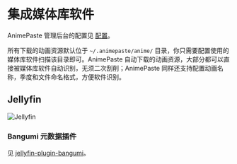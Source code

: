 # 集成媒体库软件

AnimePaste 管理后台的配置见 [配置](/admin/)。

所有下载的动画资源默认位于 `~/.animepaste/anime/` 目录，你只需要配置使用的媒体库软件扫描该目录即可。AnimePaste 自动下载的动画资源，大部分都可以直接被媒体库软件自动识别，无须二次刮削；AnimePaste 同样还支持配置动画名称，季度和文件命名格式，方便软件识别。

## Jellyfin

![Jellyfin](/Jellyfin.jpeg)

### Bangumi 元数据插件

见 [jellyfin-plugin-bangumi](https://github.com/kookxiang/jellyfin-plugin-bangumi)。
